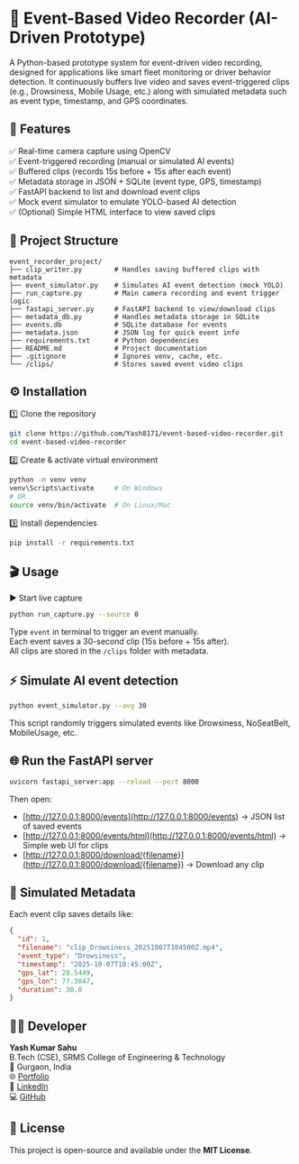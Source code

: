 # 🎥 Event-Based Video Recorder (AI-Driven Prototype)

A Python-based prototype system for event-driven video recording, designed for applications like smart fleet monitoring or driver behavior detection.
It continuously buffers live video and saves event-triggered clips (e.g., Drowsiness, Mobile Usage, etc.) along with simulated metadata such as event type, timestamp, and GPS coordinates.

## 🚀 Features

✅ Real-time camera capture using OpenCV  
✅ Event-triggered recording (manual or simulated AI events)  
✅ Buffered clips (records 15s before + 15s after each event)  
✅ Metadata storage in JSON + SQLite (event type, GPS, timestamp)  
✅ FastAPI backend to list and download event clips  
✅ Mock event simulator to emulate YOLO-based AI detection  
✅ (Optional) Simple HTML interface to view saved clips  

## 🧩 Project Structure
```
event_recorder_project/
├── clip_writer.py        # Handles saving buffered clips with metadata
├── event_simulator.py    # Simulates AI event detection (mock YOLO)
├── run_capture.py        # Main camera recording and event trigger logic
├── fastapi_server.py     # FastAPI backend to view/download clips
├── metadata_db.py        # Handles metadata storage in SQLite
├── events.db             # SQLite database for events
├── metadata.json         # JSON log for quick event info
├── requirements.txt      # Python dependencies
├── README.md             # Project documentation
├── .gitignore            # Ignores venv, cache, etc.
└── /clips/               # Stores saved event video clips
```

## ⚙️ Installation

1️⃣ Clone the repository  
```bash
git clone https://github.com/Yash8171/event-based-video-recorder.git
cd event-based-video-recorder
```

2️⃣ Create & activate virtual environment  
```bash
python -m venv venv
venv\Scripts\activate     # On Windows
# OR
source venv/bin/activate  # On Linux/Mac
```

3️⃣ Install dependencies  
```bash
pip install -r requirements.txt
```

## 🎬 Usage

▶️ Start live capture  
```bash
python run_capture.py --source 0
```

Type `event` in terminal to trigger an event manually.  
Each event saves a 30-second clip (15s before + 15s after).  
All clips are stored in the `/clips` folder with metadata.

## ⚡ Simulate AI event detection

```bash
python event_simulator.py --avg 30
```

This script randomly triggers simulated events like Drowsiness, NoSeatBelt, MobileUsage, etc.

## 🌐 Run the FastAPI server

```bash
uvicorn fastapi_server:app --reload --port 8000
```

Then open:

- [http://127.0.0.1:8000/events](http://127.0.0.1:8000/events) → JSON list of saved events  
- [http://127.0.0.1:8000/events/html](http://127.0.0.1:8000/events/html) → Simple web UI for clips  
- [http://127.0.0.1:8000/download/{filename}](http://127.0.0.1:8000/download/{filename}) → Download any clip

## 🧠 Simulated Metadata

Each event clip saves details like:

```json
{
  "id": 1,
  "filename": "clip_Drowsiness_20251007T104500Z.mp4",
  "event_type": "Drowsiness",
  "timestamp": "2025-10-07T10:45:00Z",
  "gps_lat": 28.5449,
  "gps_lon": 77.3847,
  "duration": 30.0
}
```

<!-- ## 🎥 Demo Video

📹 **Watch Demonstration Video**  
(Add your YouTube or Google Drive video link here)

The video shows:
- Live camera feed
- Manual & simulated event triggers
- Clip saving
- FastAPI web interface usage -->

## 🧑‍💻 Developer

**Yash Kumar Sahu**  
B.Tech (CSE), SRMS College of Engineering & Technology  
📍 Gurgaon, India  
🌐 [Portfolio](http://yks.netlify.app/)  
💼 [LinkedIn](http://linkedin.com/in/yashkrsahu/)  
💻 [GitHub](https://github.com/Yash8171)  

## 📄 License

This project is open-source and available under the **MIT License**.
